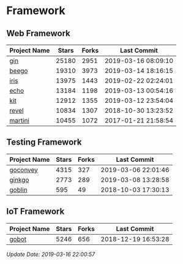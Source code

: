 # Framework

## Web Framework

| Project Name | Stars | Forks | Last Commit |
| ------------ | ----- | ----- | ----------- |
| [gin](https://github.com/gin-gonic/gin) | 25180 | 2951 | 2019-03-16 08:09:10 |
| [beego](https://github.com/astaxie/beego) | 19310 | 3973 | 2019-03-14 18:16:15 |
| [iris](https://github.com/kataras/iris) | 13975 | 1443 | 2019-02-22 02:24:01 |
| [echo](https://github.com/labstack/echo) | 13184 | 1198 | 2019-03-13 00:54:16 |
| [kit](https://github.com/go-kit/kit) | 12912 | 1355 | 2019-03-12 23:54:04 |
| [revel](https://github.com/revel/revel) | 10834 | 1307 | 2018-10-30 13:23:52 |
| [martini](https://github.com/go-martini/martini) | 10455 | 1072 | 2017-01-21 21:58:54 |

## Testing Framework

| Project Name | Stars | Forks | Last Commit |
| ------------ | ----- | ----- | ----------- |
| [goconvey](https://github.com/smartystreets/goconvey) | 4315 | 327 | 2019-03-06 22:01:46 |
| [ginkgo](https://github.com/onsi/ginkgo) | 2773 | 289 | 2019-03-08 13:28:58 |
| [goblin](https://github.com/franela/goblin) | 595 | 49 | 2018-10-03 17:30:13 |

## IoT Framework

| Project Name | Stars | Forks | Last Commit |
| ------------ | ----- | ----- | ----------- |
| [gobot](https://github.com/hybridgroup/gobot) | 5246 | 656 | 2018-12-19 16:53:28 |

*Update Date: 2019-03-16 22:00:57*